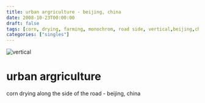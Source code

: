 ```yaml
---
title: urban argriculture - beijing, china
date: 2008-10-23T00:00:00
draft: false
tags: [corn, drying, farming, monochrom, road side, vertical,beijing,china]
categories: ["singles"]
---
```

![vertical](/p/sbr-20081023-4623100801.jpg)
<!--more-->
# urban argriculture
corn drying along the side of the road - beijing, china
